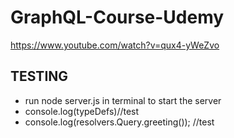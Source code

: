 # GraphQL-Course-Udemy

https://www.youtube.com/watch?v=qux4-yWeZvo


## TESTING
- run node server.js in terminal to start the server
- console.log(typeDefs)//test
- console.log(resolvers.Query.greeting()); //test
